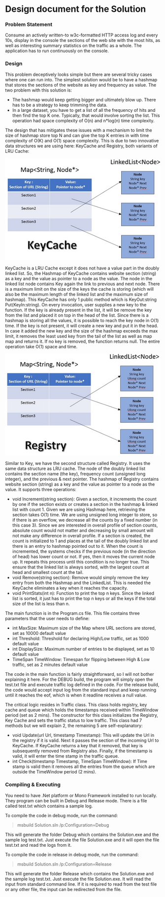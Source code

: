 # Design document for the Solution #

### Problem Statement ###
Consume an actively written-to w3c-formatted HTTP access log and every 10s, display in the console the sections of the web site with the most hits, as well as interesting summary statistics on the traffic as a whole. The application has to run continuously on the console.

### Design ###
This problem deceptively looks simple but there are several tricky cases where one can run into. The simplest solution would be to have a hashmap that stores the sections of the website as key and frequency as value. The two problem with this solution is:
- The hashmap would keep getting bigger and ultimately blow up. There has to be a strategy to keep trimming the data.
- In a large dataset, you have to get a list of all the frequency of hits and then find the top K one. Typically, that would involve sorting the list. This operation had space complexity of O(n) and n*log(n) time complexity.

The design that has mitigates these issues with a mechanism to limit the size of hashmap store top N and can give the top K entries in with time complexity of O(K) and O(1) space complexity. This is due to two innovative data structures we are using here: KeyCache and Registry, both variants of LRU Cache:

<p align="center">
  <img src="Images/KeyCache.jpg" alt="Key Cache"/>
</p>

KeyCache is a LRU Cache except it does not have a value part in the doubly linked list. So, the Hashmap of KeyCache contains website section (string) as a key and the value as pointer to a node as the value. The node in the linked list node contains Key again the link to previous and next node. There is a maximum limit on the size of the keys the cache is storing (which will also be the maximum length of the linked list and the maximum size of hashmap). This KeyCache has only 1 public method which is KeyOut:string Put(KeyIn:string). On every invocation, user supplies a new key to the function. If the key is already present in the list, it will be remove the key from the list and placed it on top in the head of the list. Since there is a hashmap is storing all the values, it is possible to reach the key node in O(1) time. If the key is not present, it will create a new key and put it in the head. In case it added the new key and the size of the hashmap exceeds the max limit, it removes the least used key from the tail of the list as well as map map and returns it. If no key is removed, the function returns null. The entire operation take O(1) space and time.

<p align="center">
  <img src="Images/Registry.jpg" alt="Registry"/>
</p>

Similar to Key, we have the second structure called Registry. It uses the same data structure as LRU cache. The node of the doubly linked list contains the section name (the key), frequency count (unsigned long integer), and the previous & next pointer. The hashmap of Registry contains website section (string) as a key and the value as pointer to a node as the value. It supports three operations:
- void Increment(string section): Given a section, it increments the count by one if the section exists or creates a section in the hashmap & linked list with count 1. Given we are using Hashmap here, retrieving the section takes O(1) time. We are using unsigned long integer to store, so if there is an overflow, we decrease all the counts by a fixed number (in this case 3). Since we are interested in overall profile of section counts, absolute count would not matter and decreasing by small amount will not make any difference in overall profile. If a section is created, the count is initialized to 1 and places at the tail of the doubly linked list and there is an entry to hashmap pointed out to it. When the count is incremented, the systems checks if the previous node (in the direction of head) has lower count or not. If yes, then it moves the current node up. It repeats this process until this condition is no longer true. This ensure that the linked list is always sorted, with the largest count at head and smallest count at the tail.
- void Remove(string section): Remove would simply remove the key entry from both the Hashmap and the LinkedList. This is needed the KeyCache eliminates a key when it reaches the capacity.
- void PrintStats(int n): Function to print the top n keys. Since the linked list is sorted, it just has to print the top n keys or all the keys if the total size of the list is less than n.

The main function is in the Program.cs file. This file contains three parameters that the user needs to define:
- int MaxSize: Maximum size of the Map where URL sections are stored, set as 10000 default value
- int Threshold: Threshold for declaring High/Low traffic, set as 1000 default value
- int DisplaySize: Maximum number of entries to be displayed, set as 10 default value
- TimeSpan TimeWindow: Timespan for flipping between High & Low traffic, set as 2 minutes default value

The code in the main function is fairly straightforward, so I will not bother explaining it here. For the DEBUG build, the program will simply open the test.txt file and execute traffic log defined in the code. For the release build, the code would accept input log from the standard input and keep running until it reaches the eof, which is when it readline receives a null value.

The critical logic resides in Traffic class. This class holds registry, key cache and queue which holds the timestamps received within TimeWindow period (set as 2 mins). The constructor for this class initializes the Registry, Key Cache and sets the traffic status to low traffic. This class had 7 methods but we will explain 2, the remaining 5 are self-explanatory:
- void Update(url Url, timestamp Timestamp): This will update the Url in the registry if it is valid. Next it passes the section of the incoming Url to KeyCache. If KeyCache returns a key that it removed, that key is subsequently removed from Registry also. Finally, if the timestamp is valid, it will enter the time stamp in the traffic queue.
- int Check(timestamp Timestamp, TimeSpan TimeWindow): If Time stamp is valid then it removes all the entries from the queue which are outside the TimeWindow period (2 mins).

### Compiling &amp; Executing ###
You need to have .Net platform or Mono Framework installed to run locally. They program can be built in Debug and Release mode. There is a file called test.txt which contains a sample log.

To compile the code in debug mode, run the command:
> msbuild Solution.sln /p:Configuration=Debug

This will generate the folder Debug which contains the Solution.exe and the sample log test.txt. Just execute the file Solution.exe and it will open the file test.txt and read the logs from it.


To compile the code in release in debug mode, run the command:
> msbuild Solution.sln /p:Configuration=Release

This will generate the folder Release which contains the Solution.exe and the sample log test.txt. Just execute the file Solution.exe. It will read the input from standard command line. If it is required to read from the test file or any other file, the input can be redirected from the file.

